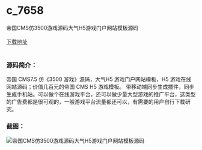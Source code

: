 # c_7658
帝国CMS仿3500游戏源码大气H5游戏门户网站模板源码
<br/></br>
[下载地址](https://www.uuid2.com/7658.html "下载地址")
<br/></br>
<h3>源码简介：</h3>
<p>帝国 CMS7.5 仿《3500 游戏》源码，大气H5 游戏门户网站模板，H5 游戏在线网站源码；价值几百元的帝国 CMS H5 游戏模板。
带移动端同步生成插件，同步生成手机站。可以做个在线游戏平台，还可以做少量大型游戏的推广平台，这类型的广告费都是很可观的，一般游戏平台流量都还可以，有需要的用户自行下载研究。<p>
<h3>截图：</h3>
<img src="https://www.uuid2.com/wp-content/uploads/img/uimage/63391641971078.gif" alt="帝国CMS仿3500游戏源码大气H5游戏门户网站模板源码">
